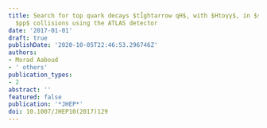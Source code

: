 ```yaml
---
title: Search for top quark decays $ti̊ghtarrow qH$, with $Htoγγ$, in $sqrts=13$ TeV
  $pp$ collisions using the ATLAS detector
date: '2017-01-01'
draft: true
publishDate: '2020-10-05T22:46:53.296746Z'
authors:
- Morad Aaboud
- ' others'
publication_types:
- 2
abstract: ''
featured: false
publication: '*JHEP*'
doi: 10.1007/JHEP10(2017)129
---
```


